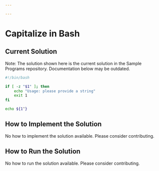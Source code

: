 ```yaml
---

---
```


# Capitalize in Bash

## Current Solution

Note: The solution shown here is the current solution in the Sample Programs repository. Documentation below may be outdated.

```Bash
#!/bin/bash

if [ -z "$1" ]; then
    echo "Usage: please provide a string"
    exit 1
fi

echo ${1^}

```

## How to Implement the Solution

No how to implement the solution available. Please consider contributing.

## How to Run the Solution

No how to run the solution available. Please consider contributing.